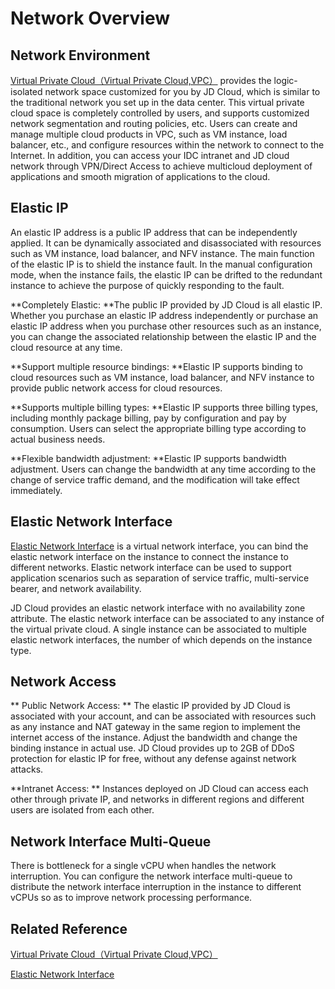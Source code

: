 # Network Overview
## Network Environment

[Virtual Private Cloud（Virtual Private Cloud,VPC）](../../../../Networking/Virtual-Private-Cloud/Introduction/VPC-Overview.md) provides the logic-isolated network space customized for you by JD Cloud, which is similar to the traditional network you set up in the data center. This virtual private cloud space is completely controlled by users, and supports customized network segmentation and routing policies, etc. Users can create and manage multiple cloud products in VPC, such as VM instance, load balancer, etc., and configure resources within the network to connect to the Internet. In addition, you can access your IDC intranet and JD cloud network through VPN/Direct Access to achieve multicloud deployment of applications and smooth migration of applications to the cloud.

## Elastic IP

An elastic IP address is a public IP address that can be independently applied. It can be dynamically associated and disassociated with resources such as VM instance, load balancer, and NFV instance. The main function of the elastic IP is to shield the instance fault. In the manual configuration mode, when the instance fails, the elastic IP can be drifted to the redundant instance to achieve the purpose of quickly responding to the fault.

**Completely Elastic: **The public IP provided by JD Cloud is all elastic IP. Whether you purchase an elastic IP address independently or purchase an elastic IP address when you purchase other resources such as an instance, you can change the associated relationship between the elastic IP and the cloud resource at any time.

**Support multiple resource bindings: **Elastic IP supports binding to cloud resources such as VM instance, load balancer, and NFV instance to provide public network access for cloud resources.

**Supports multiple billing types: **Elastic IP supports three billing types, including monthly package billing, pay by configuration and pay by consumption. Users can select the appropriate billing type according to actual business needs.

**Flexible bandwidth adjustment: **Elastic IP supports bandwidth adjustment. Users can change the bandwidth at any time according to the change of service traffic demand, and the modification will take effect immediately.

## Elastic Network Interface

[Elastic Network Interface](../../../../Networking/Elastic-Network-Interface/Product-Introduction/What-is-Elastic-Network-Interface.md) is a virtual network interface, you can bind the elastic network interface on the instance to connect the instance to different networks. Elastic network interface can be used to support application scenarios such as separation of service traffic, multi-service bearer, and network availability.

JD Cloud provides an elastic network interface with no availability zone attribute. The elastic network interface can be associated to any instance of the virtual private cloud. A single instance can be associated to multiple elastic network interfaces, the number of which depends on the instance type.

## Network Access


** Public Network Access: ** The elastic IP provided by JD Cloud is associated with your account, and can be associated with resources such as any instance and NAT gateway in the same region to implement the internet access of the instance. Adjust the bandwidth and change the binding instance in actual use. JD Cloud provides up to 2GB of DDoS protection for elastic IP for free, without any defense against network attacks.

**Intranet Access: ** Instances deployed on JD Cloud can access each other through private IP, and networks in different regions and different users are isolated from each other.

## Network Interface Multi-Queue
There is bottleneck for a single vCPU when handles the network interruption. You can configure the network interface multi-queue to distribute the network interface interruption in the instance to different vCPUs so as to improve network processing performance.

## Related Reference

[Virtual Private Cloud（Virtual Private Cloud,VPC）](../../../../Networking/Virtual-Private-Cloud/Introduction/VPC-Overview.md)

[Elastic Network Interface](../../../../Networking/Elastic-Network-Interface/Product-Introduction/What-is-Elastic-Network-Interface.md)

